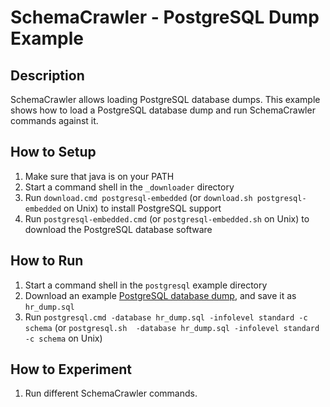 # SchemaCrawler - PostgreSQL Dump Example

## Description
SchemaCrawler allows loading PostgreSQL database dumps. This example shows how to load a PostgreSQL database dump and run SchemaCrawler commands against it.

## How to Setup
1. Make sure that java is on your PATH
2. Start a command shell in the `_downloader` directory 
3. Run `download.cmd postgresql-embedded` (or `download.sh postgresql-embedded` on Unix) to
   install PostgreSQL support
4. Run `postgresql-embedded.cmd` (or `postgresql-embedded.sh` on Unix) to download the PostgreSQL database software

## How to Run
1. Start a command shell in the `postgresql` example directory
2. Download an example [PostgreSQL database dump](https://dbseminar.r61.net/system/files/HR_pgsql.sql), and save it as `hr_dump.sql`
3. Run `postgresql.cmd -database hr_dump.sql -infolevel standard -c schema` (or `postgresql.sh  -database hr_dump.sql -infolevel standard -c schema` on Unix) 

## How to Experiment
1. Run different SchemaCrawler commands.
